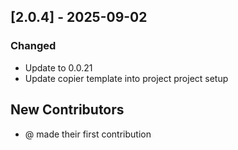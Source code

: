 ## [2.0.4] - 2025-09-02

### Changed
- Update to 0.0.21
- Update copier template into project project setup

## New Contributors
* @ made their first contribution
